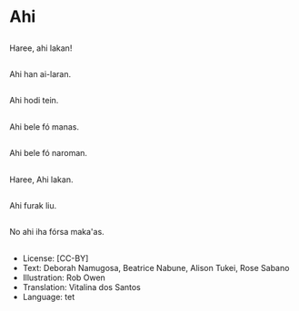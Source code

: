 # Ahi

##
Haree, ahi lakan!

##
Ahi han ai-laran.

##
Ahi hodi tein.

##
Ahi bele fó manas.

##
Ahi bele fó naroman.

##
Haree, Ahi lakan.

##
Ahi furak liu.

##
No ahi iha fórsa maka'as.

##
* License: [CC-BY]
* Text: Deborah Namugosa, Beatrice Nabune, Alison Tukei, Rose Sabano
* Illustration: Rob Owen
* Translation: Vitalina dos Santos
* Language: tet
